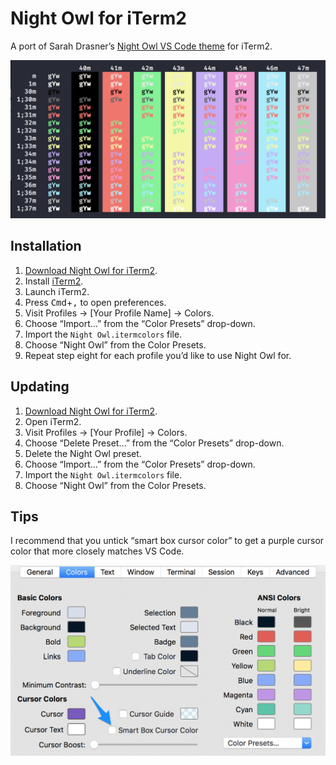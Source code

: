 # Night Owl for iTerm2

A port of Sarah Drasner’s [Night Owl VS Code theme](https://github.com/sdras/night-owl-vscode-theme) for iTerm2.

![iTerm night owl colours](iterm-night-owl.png)

## Installation

1. [Download Night Owl for iTerm2](https://github.com/nickcernis/iterm2-night-owl/archive/master.zip).
2. Install [iTerm2](https://www.iterm2.com/).
3. Launch iTerm2.
4. Press <kbd>Cmd</kbd>+<kbd>,</kbd> to open preferences.
5. Visit Profiles → [Your Profile Name] → Colors.
6. Choose “Import…” from the “Color Presets” drop-down.
7. Import the `Night Owl.itermcolors` file.
8. Choose “Night Owl” from the Color Presets.
9. Repeat step eight for each profile you’d like to use Night Owl for.

## Updating

1. [Download Night Owl for iTerm2](https://github.com/nickcernis/iterm2-night-owl/archive/master.zip).
2. Open iTerm2. 
3. Visit Profiles → [Your Profile] → Colors.
4. Choose “Delete Preset…” from the “Color Presets” drop-down.
5. Delete the Night Owl preset.
6. Choose “Import…” from the “Color Presets” drop-down.
7. Import the `Night Owl.itermcolors` file.
8. Choose “Night Owl” from the Color Presets. 

## Tips

I recommend that you untick “smart box cursor color” to get a purple cursor color that more closely matches VS Code.

![iTerm color settings showing smart box cursor color unticked](prefs.png)
